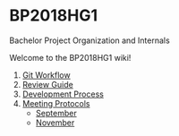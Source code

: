 # BP2018HG1
Bachelor Project Organization and Internals

Welcome to the BP2018HG1 wiki!


1. [Git Workflow](Git-Workflow.md)
2. [Review Guide](Review-Guide.md)
3. [Development Process](Development-Process.md)
4. [Meeting Protocols](Meeting-Protocols.md)  
    - [September](Meeting-Protocols#september.md)  
    - [November](Meeting-Protocols#november.md)  
